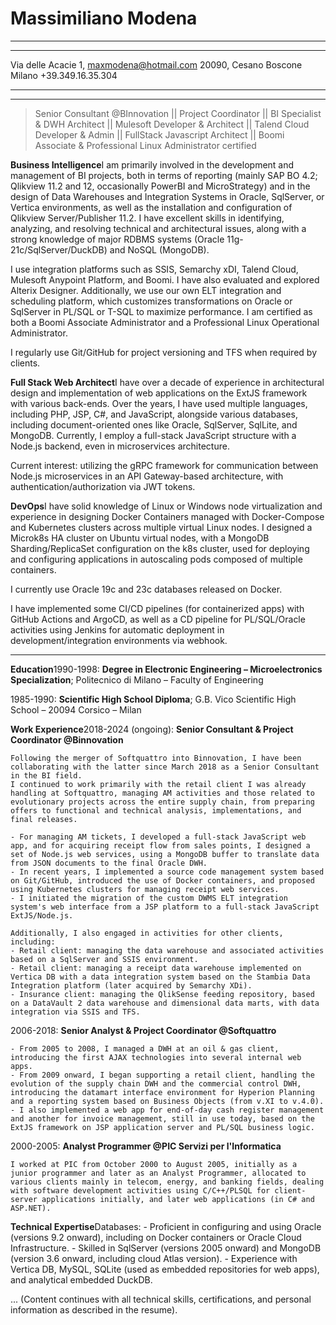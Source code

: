 
Massimiliano Modena
============

----

-------------------         ----------------------------------
Via delle Acacie 1,                      maxmodena@hotmail.com
20090, Cesano Boscone       
Milano                                       +39.349.16.35.304
-------------------         ----------------------------------

----

>  Senior Consultant @BInnovation || 
>  Project Coordinator || 
>  BI Specialist & DWH Architect || 
>  Mulesoft Developer & Architect || 
>  Talend Cloud Developer & Admin ||
>  FullStack Javascript Architect ||
>  Boomi Associate & Professional Linux Administrator certified

**Business Intelligence**I am primarily involved in the development and management of BI projects, both in terms of reporting (mainly SAP BO 4.2; Qlikview 11.2 and 12, occasionally PowerBI and MicroStrategy) and in the design of Data Warehouses and Integration Systems in Oracle, SqlServer, or Vertica environments, as well as the installation and configuration of Qlikview Server/Publisher 11.2.
I have excellent skills in identifying, analyzing, and resolving technical and architectural issues, along with a strong knowledge of major RDBMS systems (Oracle 11g-21c/SqlServer/DuckDB) and NoSQL (MongoDB).

I use integration platforms such as SSIS, Semarchy xDI, Talend Cloud, Mulesoft Anypoint Platform, and Boomi. I have also evaluated and explored Alterix Designer. Additionally, we use our own ELT integration and scheduling platform, which customizes transformations on Oracle or SqlServer in PL/SQL or T-SQL to maximize performance. I am certified as both a Boomi Associate Administrator and a Professional Linux Operational Administrator.

I regularly use Git/GitHub for project versioning and TFS when required by clients.

**Full Stack Web Architect**I have over a decade of experience in architectural design and implementation of web applications on the ExtJS framework with various back-ends. Over the years, I have used multiple languages, including PHP, JSP, C#, and JavaScript, alongside various databases, including document-oriented ones like Oracle, SqlServer, SqlLite, and MongoDB. Currently, I employ a full-stack JavaScript structure with a Node.js backend, even in microservices architecture.

Current interest: utilizing the gRPC framework for communication between Node.js microservices in an API Gateway-based architecture, with authentication/authorization via JWT tokens.

**DevOps**I have solid knowledge of Linux or Windows node virtualization and experience in designing Docker Containers managed with Docker-Compose and Kubernetes clusters across multiple virtual Linux nodes. I designed a Microk8s HA cluster on Ubuntu virtual nodes, with a MongoDB Sharding/ReplicaSet configuration on the k8s cluster, used for deploying and configuring applications in autoscaling pods composed of multiple containers.

I currently use Oracle 19c and 23c databases released on Docker.

I have implemented some CI/CD pipelines (for containerized apps) with GitHub Actions and ArgoCD, as well as a CD pipeline for PL/SQL/Oracle activities using Jenkins for automatic deployment in development/integration environments via webhook.

----

**Education**1990-1998:   **Degree in Electronic Engineering – Microelectronics Specialization**; Politecnico di Milano – Faculty of Engineering

1985-1990:   **Scientific High School Diploma**; G.B. Vico Scientific High School – 20094 Corsico – Milan

**Work Experience**2018-2024 (ongoing):   **Senior Consultant & Project Coordinator @Binnovation**

    Following the merger of Softquattro into Binnovation, I have been collaborating with the latter since March 2018 as a Senior Consultant in the BI field.
    I continued to work primarily with the retail client I was already handling at Softquattro, managing AM activities and those related to evolutionary projects across the entire supply chain, from preparing offers to functional and technical analysis, implementations, and final releases.

    - For managing AM tickets, I developed a full-stack JavaScript web app, and for acquiring receipt flow from sales points, I designed a set of Node.js web services, using a MongoDB buffer to translate data from JSON documents to the final Oracle DWH.
    - In recent years, I implemented a source code management system based on Git/GitHub, introduced the use of Docker containers, and proposed using Kubernetes clusters for managing receipt web services.
    - I initiated the migration of the custom DWMS ELT integration system's web interface from a JSP platform to a full-stack JavaScript ExtJS/Node.js.

    Additionally, I also engaged in activities for other clients, including:
    - Retail client: managing the data warehouse and associated activities based on a SqlServer and SSIS environment.
    - Retail client: managing a receipt data warehouse implemented on Vertica DB with a data integration system based on the Stambia Data Integration platform (later acquired by Semarchy XDi).
    - Insurance client: managing the QlikSense feeding repository, based on a DataVault 2 data warehouse and dimensional data marts, with data integration via SSIS and TFS.

2006-2018:   **Senior Analyst & Project Coordinator @Softquattro**

    - From 2005 to 2008, I managed a DWH at an oil & gas client, introducing the first AJAX technologies into several internal web apps.
    - From 2009 onward, I began supporting a retail client, handling the evolution of the supply chain DWH and the commercial control DWH, introducing the datamart interface environment for Hyperion Planning and a reporting system based on Business Objects (from v.XI to v.4.0). 
    - I also implemented a web app for end-of-day cash register management and another for invoice management, still in use today, based on the ExtJS framework on JSP application server and PL/SQL business logic.

2000-2005:   **Analyst Programmer @PIC Servizi per l'Informatica**

    I worked at PIC from October 2000 to August 2005, initially as a junior programmer and later as an Analyst Programmer, allocated to various clients mainly in telecom, energy, and banking fields, dealing with software development activities using C/C++/PLSQL for client-server applications initially, and later web applications (in C# and ASP.NET).

**Technical Expertise**Databases:    - Proficient in configuring and using Oracle (versions 9.2 onward), including on Docker containers or Oracle Cloud Infrastructure.    - Skilled in SqlServer (versions 2005 onward) and MongoDB (version 3.6 onward, including cloud Atlas version).    - Experience with Vertica DB, MySQL, SQLite (used as embedded repositories for web apps), and analytical embedded DuckDB.

... (Content continues with all technical skills, certifications, and personal information as described in the resume).
